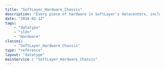 ```yaml
---
title: "SoftLayer_Hardware_Chassis"
description: "Every piece of hardware in SoftLayer's datacenters, including customer servers, are housed in one of many hardware chassis. The SoftLayer_Hardware_Chassis data type defines these chassis. "
date: "2018-02-12"
tags:
    - "datatype"
    - "sldn"
    - "Hardware"
classes:
    - "SoftLayer_Hardware_Chassis"
type: "reference"
layout: "datatype"
mainService : "SoftLayer_Hardware_Chassis"
---
```

